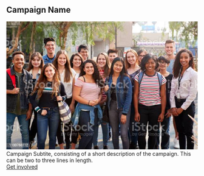 <section class="usa-hero campaign-hero" aria-label="Introduction">
  <div class="grid-container">
    <div class="usa-hero__callout campaign-callout">
      <h1 class="usa-hero__heading">
        <span class="usa-hero__heading--alt">Campaign Name</span>
      </h1> 
      <div class="hero-image"><img src="/assets/icons/images/campaign-hero.jpg" /></div>
      Campaign Subtite, consisting of a short description of the campaign. This can be two to three lines in length.
      <br>
      <a class="usa-button hero-landing-button"
        href="{{ hero.button.href | relative_url }}">
        Get involved
      </a>
    </div>
  </div>
</section>
